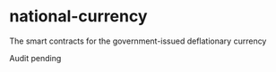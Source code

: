 # national-currency
The smart contracts for the government-issued deflationary currency 

Audit pending
